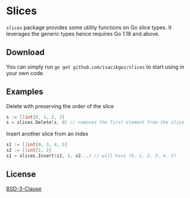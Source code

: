 # Slices

`slices` package provides some utility functions on Go slice types. It leverages the generic types hence requires Go 1.18 and above.

## Download

You can simply run `go get github.com/isacikgoz/slices` to start using in your own code.

## Examples

Delete with preserving the order of the slice

```Go
s := []int{0, 1, 2, 3}
s = slices.Delete(s, 0) // removes the first element from the slice
```

Insert another slice from an index

```Go
s1 := []int{0, 3, 4, 5}
s2 := []int{1, 2}
s1 = slices.Insert(s1, 1, s2...) // will have (0, 1, 2, 3, 4, 5)
```

## License

[BSD-3-Clause](/LICENSE)
